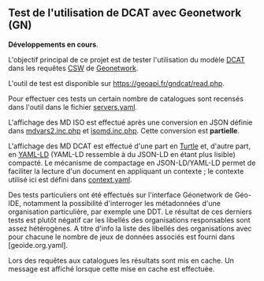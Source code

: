 ## Test de l'utilisation de DCAT avec Geonetwork (GN)

**Développements en cours**.

L'objectif principal de ce projet est de tester l'utilisation du modèle [DCAT](https://www.w3.org/TR/vocab-dcat-3/)
dans les requêtes [CSW](https://www.ogc.org/standard/cat/) de [Geonetwork](https://geonetwork-opensource.org/).

L'outil de test est disponible sur https://geoapi.fr/gndcat/read.php.

Pour effectuer ces tests un certain nombre de catalogues sont recensés dans l'outil
dans le fichier [servers.yaml](servers.yaml).

L'affichage des MD ISO est effectué après une conversion en JSON définie dans [mdvars2.inc.php](mdvars2.inc.php)
et [isomd.inc.php](isomd.inc.php). Cette conversion est **partielle**.

L'affichage des MD DCAT est effectué d'une part en [Turtle](https://www.w3.org/TR/turtle/)
et, d'autre part, en [YAML-LD](https://json-ld.github.io/yaml-ld/spec/)
(YAML-LD ressemble à du JSON-LD en étant plus lisible) compacté.
Le mécanisme de compactage en JSON-LD/YAML-LD permet de faciliter la lecture d'un document en appliquant un contexte ;
le contexte utilisé ici est défini dans [context.yaml](context.yaml).  

Des tests particuliers ont été effectués sur l'interface Géonetwork de Géo-IDE,
notamment la possibilité d'interroger les métadonnées d'une organisation particulière, par exemple une DDT.
Le résultat de ces derniers tests est plutôt négatif car les libellés des organisations responsables sont assez hétérogènes.
A titre d'info la liste des libellés des organisations avec pour chacune le nombre de jeux de données associés est fourni
dans [geoide.org.yaml].

Lors des requêtes aux catalogues les résultats sont mis en cache.
Un message est affiché lorsque cette mise en cache est effectuée.
